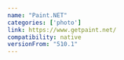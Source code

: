 ```yaml
---
name: "Paint.NET"
categories: ['photo']
link: https://www.getpaint.net/
compatibility: native
versionFrom: "510.1"
---
```


